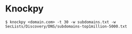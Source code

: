# Knockpy

`$ knockpy <domain.com> -t 30 -w subdomains.txt -w SecLists/Discovery/DNS/subdomains-top1million-5000.txt`